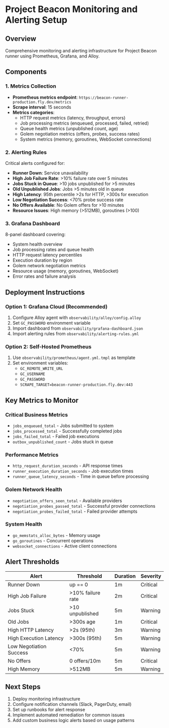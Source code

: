 # Project Beacon Monitoring and Alerting Setup

## Overview
Comprehensive monitoring and alerting infrastructure for Project Beacon runner using Prometheus, Grafana, and Alloy.

## Components

### 1. Metrics Collection
- **Prometheus metrics endpoint**: `https://beacon-runner-production.fly.dev/metrics`
- **Scrape interval**: 15 seconds
- **Metrics categories**:
  - HTTP request metrics (latency, throughput, errors)
  - Job processing metrics (enqueued, processed, failed, retried)
  - Queue health metrics (unpublished count, age)
  - Golem negotiation metrics (offers, probes, success rates)
  - System metrics (memory, goroutines, WebSocket connections)

### 2. Alerting Rules
Critical alerts configured for:
- **Runner Down**: Service unavailability
- **High Job Failure Rate**: >10% failure rate over 5 minutes
- **Jobs Stuck in Queue**: >10 jobs unpublished for >5 minutes
- **Old Unpublished Jobs**: Jobs >5 minutes old in queue
- **High Latency**: 95th percentile >2s for HTTP, >300s for execution
- **Low Negotiation Success**: <70% probe success rate
- **No Offers Available**: No Golem offers for >10 minutes
- **Resource Issues**: High memory (>512MB), goroutines (>100)

### 3. Grafana Dashboard
8-panel dashboard covering:
- System health overview
- Job processing rates and queue health
- HTTP request latency percentiles
- Execution duration by region
- Golem network negotiation metrics
- Resource usage (memory, goroutines, WebSocket)
- Error rates and failure analysis

## Deployment Instructions

### Option 1: Grafana Cloud (Recommended)
1. Configure Alloy agent with `observability/alloy/config.alloy`
2. Set `GC_PASSWORD` environment variable
3. Import dashboard from `observability/grafana-dashboard.json`
4. Import alerting rules from `observability/alerting-rules.yml`

### Option 2: Self-Hosted Prometheus
1. Use `observability/prometheus/agent.yml.tmpl` as template
2. Set environment variables:
   - `GC_REMOTE_WRITE_URL`
   - `GC_USERNAME` 
   - `GC_PASSWORD`
   - `SCRAPE_TARGET=beacon-runner-production.fly.dev:443`

## Key Metrics to Monitor

### Critical Business Metrics
- `jobs_enqueued_total` - Jobs submitted to system
- `jobs_processed_total` - Successfully completed jobs
- `jobs_failed_total` - Failed job executions
- `outbox_unpublished_count` - Jobs stuck in queue

### Performance Metrics
- `http_request_duration_seconds` - API response times
- `runner_execution_duration_seconds` - Job execution times
- `runner_queue_latency_seconds` - Time in queue before processing

### Golem Network Health
- `negotiation_offers_seen_total` - Available providers
- `negotiation_probes_passed_total` - Successful provider connections
- `negotiation_probes_failed_total` - Failed provider attempts

### System Health
- `go_memstats_alloc_bytes` - Memory usage
- `go_goroutines` - Concurrent operations
- `websocket_connections` - Active client connections

## Alert Thresholds

| Alert | Threshold | Duration | Severity |
|-------|-----------|----------|----------|
| Runner Down | up == 0 | 1m | Critical |
| High Job Failure | >10% failure rate | 2m | Critical |
| Jobs Stuck | >10 unpublished | 5m | Warning |
| Old Jobs | >300s age | 1m | Critical |
| High HTTP Latency | >2s (95th) | 3m | Warning |
| High Execution Latency | >300s (95th) | 5m | Warning |
| Low Negotiation Success | <70% | 5m | Warning |
| No Offers | 0 offers/10m | 5m | Critical |
| High Memory | >512MB | 5m | Warning |

## Next Steps
1. Deploy monitoring infrastructure
2. Configure notification channels (Slack, PagerDuty, email)
3. Set up runbooks for alert response
4. Implement automated remediation for common issues
5. Add custom business logic alerts based on usage patterns
